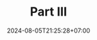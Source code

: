 ---
weight: 2600
title: "Part III"
description: ""
icon: "article"
date: "2024-08-05T21:25:28+07:00"
lastmod: "2024-08-05T21:25:28+07:00"
draft: falsee
toc: true
---